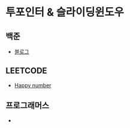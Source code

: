 # 투포인터 & 슬라이딩윈도우

## 백준

- [블로그](boj_21921.md)

## LEETCODE

- [Happy number](leet_202.md)

## 프로그래머스

-
